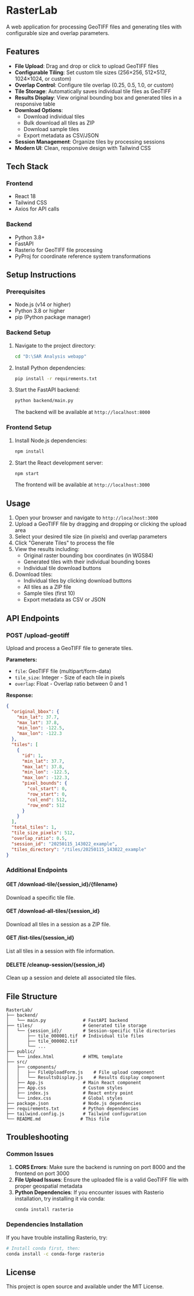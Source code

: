 # RasterLab

A web application for processing GeoTIFF files and generating tiles with configurable size and overlap parameters.

## Features

- **File Upload**: Drag and drop or click to upload GeoTIFF files
- **Configurable Tiling**: Set custom tile sizes (256×256, 512×512, 1024×1024, or custom)
- **Overlap Control**: Configure tile overlap (0.25, 0.5, 1.0, or custom)
- **Tile Storage**: Automatically saves individual tile files as GeoTIFF
- **Results Display**: View original bounding box and generated tiles in a responsive table
- **Download Options**: 
  - Download individual tiles
  - Bulk download all tiles as ZIP
  - Download sample tiles
  - Export metadata as CSV/JSON
- **Session Management**: Organize tiles by processing sessions
- **Modern UI**: Clean, responsive design with Tailwind CSS

## Tech Stack

### Frontend
- React 18
- Tailwind CSS
- Axios for API calls

### Backend
- Python 3.8+
- FastAPI
- Rasterio for GeoTIFF file processing
- PyProj for coordinate reference system transformations

## Setup Instructions

### Prerequisites
- Node.js (v14 or higher)
- Python 3.8 or higher
- pip (Python package manager)

### Backend Setup

1. Navigate to the project directory:
   ```bash
   cd "D:\SAR Analysis webapp"
   ```

2. Install Python dependencies:
   ```bash
   pip install -r requirements.txt
   ```

3. Start the FastAPI backend:
   ```bash
   python backend/main.py
   ```

   The backend will be available at `http://localhost:8000`

### Frontend Setup

1. Install Node.js dependencies:
   ```bash
   npm install
   ```

2. Start the React development server:
   ```bash
   npm start
   ```

   The frontend will be available at `http://localhost:3000`

## Usage

1. Open your browser and navigate to `http://localhost:3000`
2. Upload a GeoTIFF file by dragging and dropping or clicking the upload area
3. Select your desired tile size (in pixels) and overlap parameters
4. Click "Generate Tiles" to process the file
5. View the results including:
   - Original raster bounding box coordinates (in WGS84)
   - Generated tiles with their individual bounding boxes
   - Individual tile download buttons
6. Download tiles:
   - Individual tiles by clicking download buttons
   - All tiles as a ZIP file
   - Sample tiles (first 10)
   - Export metadata as CSV or JSON

## API Endpoints

### POST /upload-geotiff
Upload and process a GeoTIFF file to generate tiles.

**Parameters:**
- `file`: GeoTIFF file (multipart/form-data)
- `tile_size`: Integer - Size of each tile in pixels
- `overlap`: Float - Overlap ratio between 0 and 1

**Response:**
```json
{
  "original_bbox": {
    "min_lat": 37.7,
    "max_lat": 37.8,
    "min_lon": -122.5,
    "max_lon": -122.3
  },
  "tiles": [
    {
      "id": 1,
      "min_lat": 37.7,
      "max_lat": 37.8,
      "min_lon": -122.5,
      "max_lon": -122.3,
      "pixel_bounds": {
        "col_start": 0,
        "row_start": 0,
        "col_end": 512,
        "row_end": 512
      }
    }
  ],
  "total_tiles": 1,
  "tile_size_pixels": 512,
  "overlap_ratio": 0.5,
  "session_id": "20250115_143022_example",
  "tiles_directory": "/tiles/20250115_143022_example"
}
```

### Additional Endpoints

#### GET /download-tile/{session_id}/{filename}
Download a specific tile file.

#### GET /download-all-tiles/{session_id}
Download all tiles in a session as a ZIP file.

#### GET /list-tiles/{session_id}
List all tiles in a session with file information.

#### DELETE /cleanup-session/{session_id}
Clean up a session and delete all associated tile files.

## File Structure

```
RasterLab/
├── backend/
│   └── main.py              # FastAPI backend
├── tiles/                   # Generated tile storage
│   └── {session_id}/        # Session-specific tile directories
│       ├── tile_000001.tif  # Individual tile files
│       ├── tile_000002.tif
│       └── ...
├── public/
│   └── index.html           # HTML template
├── src/
│   ├── components/
│   │   ├── FileUploadForm.js    # File upload component
│   │   └── ResultsDisplay.js    # Results display component
│   ├── App.js               # Main React component
│   ├── App.css              # Custom styles
│   ├── index.js             # React entry point
│   └── index.css            # Global styles
├── package.json             # Node.js dependencies
├── requirements.txt         # Python dependencies
├── tailwind.config.js       # Tailwind configuration
└── README.md               # This file
```

## Troubleshooting

### Common Issues

1. **CORS Errors**: Make sure the backend is running on port 8000 and the frontend on port 3000
2. **File Upload Issues**: Ensure the uploaded file is a valid GeoTIFF file with proper geospatial metadata
3. **Python Dependencies**: If you encounter issues with Rasterio installation, try installing it via conda:
   ```bash
   conda install rasterio
   ```

### Dependencies Installation

If you have trouble installing Rasterio, try:
```bash
# Install conda first, then:
conda install -c conda-forge rasterio
```

## License

This project is open source and available under the MIT License.
